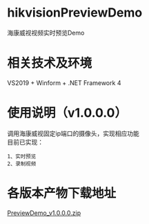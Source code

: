 # hikvisionPreviewDemo
海康威视视频实时预览Demo

# 相关技术及环境
VS2019 + Winform + .NET Framework 4

# 使用说明（v1.0.0.0）
调用海康威视固定ip端口的摄像头，实现相应功能  
目前已实现：
```
1、实时预览
2、录制视频
```

# 各版本产物下载地址
[PreviewDemo_v1.0.0.0.zip](https://github.com/LiuChenShare/hikvisionPreviewDemo/releases/download/v1.0.0.0/PreviewDemo_v1.0.0.0.zip)  
